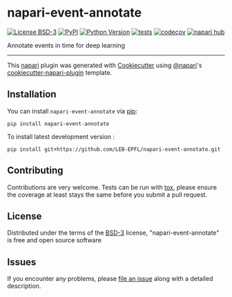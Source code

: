 # napari-event-annotate

[![License BSD-3](https://img.shields.io/pypi/l/napari-event-annotate.svg?color=green)](https://github.com/LEB-EPFL/napari-event-annotate/raw/main/LICENSE)
[![PyPI](https://img.shields.io/pypi/v/napari-event-annotate.svg?color=green)](https://pypi.org/project/napari-event-annotate)
[![Python Version](https://img.shields.io/pypi/pyversions/napari-event-annotate.svg?color=green)](https://python.org)
[![tests](https://github.com/LEB-EPFL/napari-event-annotate/workflows/tests/badge.svg)](https://github.com/LEB-EPFL/napari-event-annotate/actions)
[![codecov](https://codecov.io/gh/LEB-EPFL/napari-event-annotate/branch/main/graph/badge.svg)](https://codecov.io/gh/LEB-EPFL/napari-event-annotate)
[![napari hub](https://img.shields.io/endpoint?url=https://api.napari-hub.org/shields/napari-event-annotate)](https://napari-hub.org/plugins/napari-event-annotate)

Annotate events in time for deep learning

----------------------------------

This [napari] plugin was generated with [Cookiecutter] using [@napari]'s [cookiecutter-napari-plugin] template.

<!--
Don't miss the full getting started guide to set up your new package:
https://github.com/napari/cookiecutter-napari-plugin#getting-started

and review the napari docs for plugin developers:
https://napari.org/stable/plugins/index.html
-->

## Installation

You can install `napari-event-annotate` via [pip]:

    pip install napari-event-annotate



To install latest development version :

    pip install git+https://github.com/LEB-EPFL/napari-event-annotate.git


## Contributing

Contributions are very welcome. Tests can be run with [tox], please ensure
the coverage at least stays the same before you submit a pull request.

## License

Distributed under the terms of the [BSD-3] license,
"napari-event-annotate" is free and open source software

## Issues

If you encounter any problems, please [file an issue] along with a detailed description.

[napari]: https://github.com/napari/napari
[Cookiecutter]: https://github.com/audreyr/cookiecutter
[@napari]: https://github.com/napari
[MIT]: http://opensource.org/licenses/MIT
[BSD-3]: http://opensource.org/licenses/BSD-3-Clause
[GNU GPL v3.0]: http://www.gnu.org/licenses/gpl-3.0.txt
[GNU LGPL v3.0]: http://www.gnu.org/licenses/lgpl-3.0.txt
[Apache Software License 2.0]: http://www.apache.org/licenses/LICENSE-2.0
[Mozilla Public License 2.0]: https://www.mozilla.org/media/MPL/2.0/index.txt
[cookiecutter-napari-plugin]: https://github.com/napari/cookiecutter-napari-plugin

[file an issue]: https://github.com/LEB-EPFL/napari-event-annotate/issues

[napari]: https://github.com/napari/napari
[tox]: https://tox.readthedocs.io/en/latest/
[pip]: https://pypi.org/project/pip/
[PyPI]: https://pypi.org/
